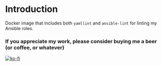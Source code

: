 # Introduction

Docker image that includes both `yamllint` and `ansible-lint` for linting my Ansible roles.

### If you appreciate my work, please consider buying me a beer (or coffee, or whatever)
[![ko-fi](https://ko-fi.com/img/githubbutton_sm.svg)](https://ko-fi.com/E1E5796VZ)

